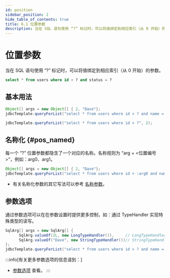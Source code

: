 ```yaml
---
id: position
sidebar_position: 2
hide_table_of_contents: true
title: 6.1 位置参数
description: 当在 SQL 语句使用 “?” 标记时，可以将值绑定到相应索引（从 0 开始）的参数。
---
```


# 位置参数

当在 SQL 语句使用 “?” 标记时，可以将值绑定到相应索引（从 0 开始）的参数。

```sql
select * from users where id > ? and status = ?
```

## 基本用法

```java title='例1：使用数组传递参数'
Object[] args = new Object[] { 2, "Dave"};
jdbcTemplate.queryForList("select * from users where id > ? and name = ?", args);
```

```java title='例2：当只有一个参数时可省略数组'
jdbcTemplate.queryForList("select * from users where id > ?", 2);
```

## 名称化 {#pos_named}

每一个 “?” 位置参数都隐含了一个对应的名称。名称规则为 “arg + &lt;位置编号&gt;”，例如：arg0、arg1。

```java title='例1：使用名称化位置参数'
Object[] args = new Object[] { 2, "Dave"};
jdbcTemplate.queryForList("select * from users where id > :arg0 and name = :arg1", args);
```
- 有关名称化参数的其它写法可以参考 [名称参数](./named)。

## 参数选项

通过参数选项可以在在参数设置时提供更多控制，如：通过 TypeHandler 实现特殊类型的读写。

```java title='例3：使用 SqlArg 对参数进行封装，并指定 TypeHandler'
SqlArg[] args = new SqlArg[] {
      SqlArg.valueOf(2L, new LongTypeHandler()),     // LongTypeHandler，设置 Long 类型参数
      SqlArg.valueOf("Dave", new StringTypeHandler())// StringTypeHandler，设置 String 类型参数
};
jdbcTemplate.queryForList("select * from users where id > ? and name = ?", args);
```

:::info[有关更多参数选项的信息请到：]
- [参数选项](./options) 查看。
:::
